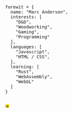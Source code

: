<pre lang="javascript">

forewit = {
  name: "Marc Anderson",
  interests: [
    "D&D",
    "Woodworking",
    "Gaming",
    "Programming"
  ],
  languages: [
    "Javascript",
    "HTML / CSS",
  ],
  learning: [
    "Rust",
    "WebAssembly",
    "WebGL"
  ]
}

</pre>
<img height="12" width="12" src="js.png" />
